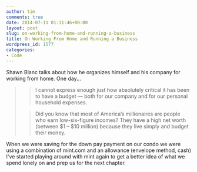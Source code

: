 ```yaml
---
author: tim
comments: true
date: 2014-07-11 01:11:46+00:00
layout: post
slug: on-working-from-home-and-running-a-business
title: On Working From Home and Running a Business
wordpress_id: 1577
categories:
- Code
---
```


Shawn Blanc talks about how he organizes himself and his company for working from home. One day...





<blockquote>

> 
> I cannot express enough just how absolutely critical it has been to have a budget — both for our company and for our personal household expenses.
> 
> 


> 
> Did you know that most of America’s millionaires are people who earn low-six-figure incomes? They have a high net worth (between $1 – $10 million) because they live simply and budget their money.
> 
> 
</blockquote>





When we were saving for the down pay payment on our condo we were using a combination of mint.com and an allowance (envelope method, cash) 
I've started playing around with mint again to get a better idea of what we spend lonely on and prep us for the next chapter.
